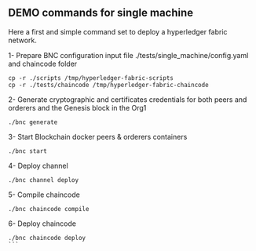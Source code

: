 
## DEMO commands for single machine

Here a first and simple command set to deploy a hyperledger fabric network.

1- Prepare BNC configuration input file ./tests/single_machine/config.yaml and chaincode folder
````shell script
cp -r ./scripts /tmp/hyperledger-fabric-scripts
cp -r ./tests/chaincode /tmp/hyperledger-fabric-chaincode
````

2- Generate cryptographic and certificates credentials for both peers and orderers and the Genesis block in the Org1

````shell script
./bnc generate
````

3- Start Blockchain docker peers & orderers containers

````shell script
./bnc start
````

4- Deploy channel

````shell script
./bnc channel deploy
````

5- Compile chaincode

````shell script
./bnc chaincode compile
````

6- Deploy chaincode

````shell script
./bnc chaincode deploy
```

